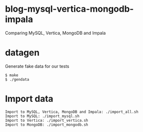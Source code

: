 blog-mysql-vertica-mongodb-impala
=================================

Comparing MySQL, Vertica, MongoDB and Impala

datagen
=======
Generate fake data for our tests

	$ make
	$ ./gendata 

Import data
===========

	Import to MySQL, Vertica, MongoDB and Impala: ./import_all.sh
	Import to MySQL: ./import_mysql.sh
	Import to Vertica: ./import_vertica.sh
	Import to MongoDB: ./import_mongodb.sh

